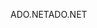 <span data-ttu-id="95d7e-101">ADO.NET</span><span class="sxs-lookup"><span data-stu-id="95d7e-101">ADO.NET</span></span>